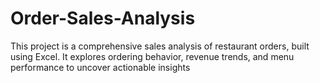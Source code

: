 # Order-Sales-Analysis
This project is a comprehensive sales analysis of restaurant orders, built using Excel. It explores ordering behavior, revenue trends, and menu performance to uncover actionable insights
